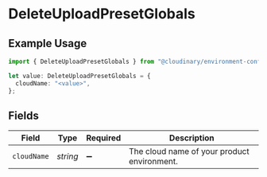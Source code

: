 # DeleteUploadPresetGlobals

## Example Usage

```typescript
import { DeleteUploadPresetGlobals } from "@cloudinary/environment-config/models/operations";

let value: DeleteUploadPresetGlobals = {
  cloudName: "<value>",
};
```

## Fields

| Field                                       | Type                                        | Required                                    | Description                                 |
| ------------------------------------------- | ------------------------------------------- | ------------------------------------------- | ------------------------------------------- |
| `cloudName`                                 | *string*                                    | :heavy_minus_sign:                          | The cloud name of your product environment. |